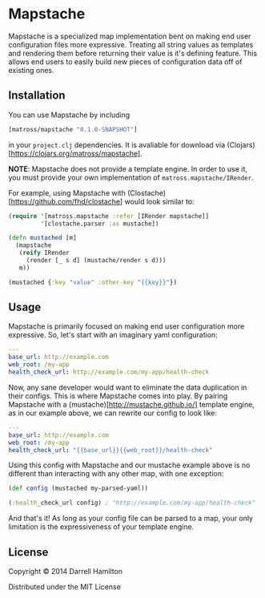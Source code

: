 # Mapstache

Mapstache is a specialized map implementation bent on making end user configuration
files more expressive. Treating all string values as templates and rendering them
before returning their value is it's defining feature. This allows end users to
easily build new pieces of configuration data off of existing ones.

## Installation

You can use Mapstache by including

```clj
[matross/mapstache "0.1.0-SNAPSHOT"]
```

in your `project.clj` dependencies. It is avaliable for download via (Clojars)[https://clojars.org/matross/mapstache].

**NOTE**: Mapstache does not provide a template engine. In order to use it,
you must provide your own implementation of `matross.mapstache/IRender`.

For example, using Mapstache with (Clostache)[https://github.com/fhd/clostache] would look similar to:

```clj
(require '[matross.mapstache :refer [IRender mapstache]]
         '[clostache.parser :as mustache])

(defn mustached [m]
  (mapstache
   (reify IRender
     (render [_ s d] (mustache/render s d)))
   m))

(mustached {:key "value" :other-key "{{key}}"})
```

## Usage

Mapstache is primarily focused on making end user configuration more expressive. So, let's start with an imaginary yaml configuration:

```yaml
---
base_url: http://example.com
web_root: /my-app
health_check_url: http://example.com/my-app/health-check
```

Now, any sane developer would want to eliminate the data duplication in their configs. This is where Mapstache comes into play. By pairing
Mapstache with a (mustache)[http://mustache.github.io/] template engine, as in our example above, we can rewrite our config to look like:

```yaml
---
base_url: http://example.com
web_root: /my-app
health_check_url: "{{base_url}}{{web_root}}/health-check"
```

Using this config with Mapstache and our mustache example above is no different than interacting with any other map, with one exception:

```clj
(def config (mustached my-parsed-yaml))

(:health_check_url config) ; "http://example.com/my-app/health-check"
```

And that's it! As long as your config file can be parsed to a map, your only limitation is the expressiveness of your template engine.

## License

Copyright © 2014 Darrell Hamilton

Distributed under the MIT License
